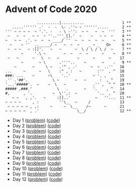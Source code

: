 # Advent of Code 2020

```
              ..........|..........                 1 **
   .....'''''' .'  -  -  \- .''~ ~ ''''''.....      2 **
''' ~ ~ ~ ~  ~ '.'. -   - \ -'':  ~ ~   ~  ~  '''   3 **
 ~   ~  ~   ~ ~  ~ ''..'''_[].'  ~    ~   ~ ~  ~    4 **
~   ~ ~  .'. ~  ~  ~ ____/ ''  ~  ~  ~  ~  ~    ~   5 **
  ~    ~ ''  .._____/ ~   ~  ~  ~    _ ~ _   O>     6 **
 ~  ~ ~   ~ :[]'.   ~   ~      ~  \ / \ / \ /  ~    7 **
       ~     '.\ ~        ~  ~   ~  ~      ~    ~   8 **
 ~   ~      ~   \  ~   ~        ~      ~      ~    17 
       ~       ~ \      .''''..    ~       ~    .   9 **
    ~       ~     \ ~   .'^ , .'      ~  ~  ..''   16
...     ~      ~   \    :^ , :   ~       :''  , ^  18
###: ...    ~      ~\    '..'          ~ '. ,      15
.'' .'##'.           \ ~       ~   ~      :  , ^   19
'...'#####'.  ~    ~  \   ~            .'' ,  ^ ^  10 **
##### ,###.'           \   .       ~   '.    , ^   14
#,      , '.         ~  \'',:  ~         '..  , ^  20
   ~ ~   , ,'.   ~     :[]..'           ~   ''...  11 **
~ ~ ~ ~     , :         ''\__  ~     /             13
 ~ ~ ~ ~ ~ , ,:     ~     ~  \__    /~      ~      21
~ ~ ~ ~ ~  , .'                 \__/               12 **
```

- Day 1 ([problem](day1.md)) ([code](day1.js))
- Day 2 ([problem](day2.md)) ([code](day2.js))
- Day 3 ([problem](day3.md)) ([code](day3.js))
- Day 4 ([problem](day4.md)) ([code](day4.js))
- Day 5 ([problem](day5.md)) ([code](day5.js))
- Day 6 ([problem](day6.md)) ([code](day6.js))
- Day 7 ([problem](day7.md)) ([code](day7.js))
- Day 8 ([problem](day8.md)) ([code](day8.js))
- Day 9 ([problem](day9.md)) ([code](day9.js))
- Day 10 ([problem](day10.md)) ([code](day10.js))
- Day 11 ([problem](day11.md)) ([code](day11.js))
- Day 12 ([problem](day12.md)) ([code](day12.js))